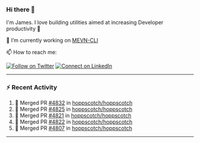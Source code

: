 ### Hi there 👋

I'm James. I love building utilities aimed at increasing Developer productivity :raised_hands: 

🔭 I’m currently working on [MEVN-CLI](https://github.com/madlabsinc/mevn-cli)

📫 How to reach me:

[![Follow on Twitter](https://img.shields.io/badge/--twitter?label=Twitter&logo=Twitter&style=social)](https://twitter.com/james_madhacks) [![Connect on LinkedIn](https://img.shields.io/badge/--linkedin?label=LinkedIn&logo=LinkedIn&style=social)](https://www.linkedin.com/in/jamesgeorge007)

---

### :zap: Recent Activity

<!--START_SECTION:activity-->
1. 🎉 Merged PR [#4832](https://github.com/hoppscotch/hoppscotch/pull/4832) in [hoppscotch/hoppscotch](https://github.com/hoppscotch/hoppscotch)
2. 🎉 Merged PR [#4825](https://github.com/hoppscotch/hoppscotch/pull/4825) in [hoppscotch/hoppscotch](https://github.com/hoppscotch/hoppscotch)
3. 🎉 Merged PR [#4821](https://github.com/hoppscotch/hoppscotch/pull/4821) in [hoppscotch/hoppscotch](https://github.com/hoppscotch/hoppscotch)
4. 🎉 Merged PR [#4822](https://github.com/hoppscotch/hoppscotch/pull/4822) in [hoppscotch/hoppscotch](https://github.com/hoppscotch/hoppscotch)
5. 🎉 Merged PR [#4807](https://github.com/hoppscotch/hoppscotch/pull/4807) in [hoppscotch/hoppscotch](https://github.com/hoppscotch/hoppscotch)
<!--END_SECTION:activity-->

---

<!--
**jamesgeorge007/jamesgeorge007** is a ✨ _special_ ✨ repository because its `README.md` (this file) appears on your GitHub profile.

Here are some ideas to get you started:

- 🌱 I’m currently learning ...
- 👯 I’m looking to collaborate on ...
- 🤔 I’m looking for help with ...
- 💬 Ask me about ...
- 😄 Pronouns: ...
- ⚡ Fun fact: ...
-->

